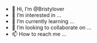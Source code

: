 - 👋 Hi, I’m @Bristylover
- 👀 I’m interested in ...
- 🌱 I’m currently learning ...
- 💞️ I’m looking to collaborate on ...
- 📫 How to reach me ...

<!---
Bristylover/Bristylover is a ✨ special ✨ repository because its `README.md` (this file) appears on your GitHub profile.
You can click the Preview link to take a look at your changes.
--->
